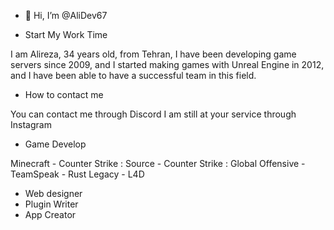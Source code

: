 - 👋 Hi, I’m @AliDev67

- Start My Work Time

I am Alireza, 34 years old, from Tehran, I have been 
developing game servers since 2009, and I started making games 
with Unreal Engine in 2012, and I have been able to have a successful team in this field.

- How to contact me

You can contact me through Discord I am still at your service through Instagram

- Game Develop

Minecraft - Counter Strike : Source - Counter Strike : Global Offensive - TeamSpeak - Rust Legacy - L4D

- Web designer
- Plugin Writer
- App Creator

